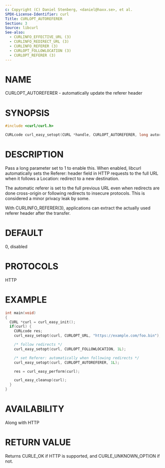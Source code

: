 ```yaml
---
c: Copyright (C) Daniel Stenberg, <daniel@haxx.se>, et al.
SPDX-License-Identifier: curl
Title: CURLOPT_AUTOREFERER
Section: 3
Source: libcurl
See-also:
  - CURLINFO_EFFECTIVE_URL (3)
  - CURLINFO_REDIRECT_URL (3)
  - CURLINFO_REFERER (3)
  - CURLOPT_FOLLOWLOCATION (3)
  - CURLOPT_REFERER (3)
---
```


# NAME

CURLOPT_AUTOREFERER - automatically update the referer header

# SYNOPSIS

~~~c
#include <curl/curl.h>

CURLcode curl_easy_setopt(CURL *handle, CURLOPT_AUTOREFERER, long autorefer);
~~~

# DESCRIPTION

Pass a long parameter set to 1 to enable this. When enabled, libcurl
automatically sets the Referer: header field in HTTP requests to the full URL
when it follows a Location: redirect to a new destination.

The automatic referer is set to the full previous URL even when redirects are
done cross-origin or following redirects to insecure protocols. This is
considered a minor privacy leak by some.

With CURLINFO_REFERER(3), applications can extract the actually used
referer header after the transfer.

# DEFAULT

0, disabled

# PROTOCOLS

HTTP

# EXAMPLE

~~~c
int main(void)
{
  CURL *curl = curl_easy_init();
  if(curl) {
    CURLcode res;
    curl_easy_setopt(curl, CURLOPT_URL, "https://example.com/foo.bin");

    /* follow redirects */
    curl_easy_setopt(curl, CURLOPT_FOLLOWLOCATION, 1L);

    /* set Referer: automatically when following redirects */
    curl_easy_setopt(curl, CURLOPT_AUTOREFERER, 1L);

    res = curl_easy_perform(curl);

    curl_easy_cleanup(curl);
  }
}
~~~

# AVAILABILITY

Along with HTTP

# RETURN VALUE

Returns CURLE_OK if HTTP is supported, and CURLE_UNKNOWN_OPTION if not.
